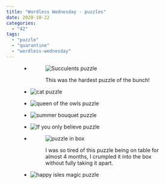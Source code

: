 ```yaml
---
title: "Wordless Wednesday - puzzles"
date: 2020-10-22
categories: 
  - "42"
tags: 
  - "puzzle"
  - "quarantine"
  - "wordless-wednesday"
---
```


<figure>

- <figure>
    
    ![Succulents puzzle](images/img_4360-1024x768.jpg)
    
    <figcaption>
    
    This was the hardest puzzle of the bunch!
    
    </figcaption>
    
    </figure>
    
- ![cat puzzle](images/IMG_5106-768x1024.jpg)
- ![queen of the owls puzzle](images/IMG_5560-768x1024.jpg)
- ![summer bouquet puzzle](images/IMG_5666-768x1024.jpg)
- ![If you only believe puzzle](images/IMG_8834-893x1024.jpg)
- <figure>
    
    ![puzzle in box](images/IMG_8846-768x1024.jpg)
    
    <figcaption>
    
    I was so tired of this puzzle being on table for almost 4 months, I crumpled it into the box without fully taking it apart.
    
    </figcaption>
    
    </figure>
    
- ![happy isles magic puzzle](images/IMG_8974-1024x687.jpg)

</figure>
